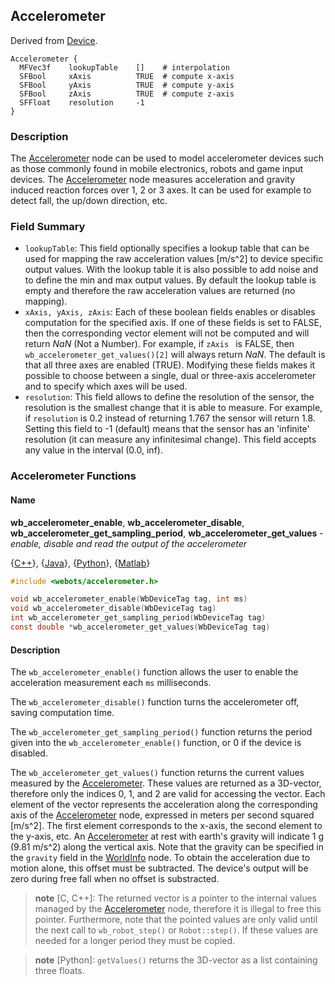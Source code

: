 ## Accelerometer

Derived from [Device](device.md#device).

```
Accelerometer {
  MFVec3f    lookupTable    []    # interpolation
  SFBool     xAxis          TRUE  # compute x-axis
  SFBool     yAxis          TRUE  # compute y-axis
  SFBool     zAxis          TRUE  # compute z-axis
  SFFloat    resolution     -1
}
```

### Description

The [Accelerometer](accelerometer.md#accelerometer) node can be used to model
accelerometer devices such as those commonly found in mobile electronics, robots
and game input devices. The [Accelerometer](accelerometer.md#accelerometer) node
measures acceleration and gravity induced reaction forces over 1, 2 or 3 axes.
It can be used for example to detect fall, the up/down direction, etc.

### Field Summary

- `lookupTable`: This field optionally specifies a lookup table that can be used
for mapping the raw acceleration values [m/s^2] to device specific output
values. With the lookup table it is also possible to add noise and to define the
min and max output values. By default the lookup table is empty and therefore
the raw acceleration values are returned (no mapping).
- `xAxis, yAxis, zAxis`: Each of these boolean fields enables or disables
computation for the specified axis. If one of these fields is set to FALSE, then
the corresponding vector element will not be computed and will return *NaN* (Not
a Number). For example, if  `zAxis ` is FALSE, then
`wb_accelerometer_get_values()[2]` will always return *NaN*. The default is that
all three axes are enabled (TRUE). Modifying these fields makes it possible to
choose between a single, dual or three-axis accelerometer and to specify which
axes will be used.
- `resolution`: This field allows to define the resolution of the sensor, the
resolution is the smallest change that it is able to measure. For example, if
`resolution` is 0.2 instead of returning 1.767 the sensor will return 1.8.
Setting this field to -1 (default) means that the sensor has an 'infinite'
resolution (it can measure any infinitesimal change). This field accepts any
value in the interval (0.0, inf).

### Accelerometer Functions

#### <a name="wb_accelerometer_get_values"/>Name

**wb\_accelerometer\_enable**, **wb\_accelerometer\_disable**, **wb\_accelerometer\_get\_sampling\_period**, **wb\_accelerometer\_get\_values** - *enable, disable and read the output of the accelerometer*

{[C++](cpp-api.md#cpp_accelerometer)}, {[Java](java-api.md#java_accelerometer)}, {[Python](python-api.md#python_accelerometer)}, {[Matlab](matlab-api.md#matlab_accelerometer)}

``` c
#include <webots/accelerometer.h>

void wb_accelerometer_enable(WbDeviceTag tag, int ms)
void wb_accelerometer_disable(WbDeviceTag tag)
int wb_accelerometer_get_sampling_period(WbDeviceTag tag)
const double *wb_accelerometer_get_values(WbDeviceTag tag)
```

#### Description

The `wb_accelerometer_enable()` function allows the user to enable the
acceleration measurement each `ms` milliseconds.

The `wb_accelerometer_disable()` function turns the accelerometer off, saving
computation time.

The `wb_accelerometer_get_sampling_period()` function returns the period given
into the `wb_accelerometer_enable()` function, or 0 if the device is disabled.

The `wb_accelerometer_get_values()` function returns the current values measured
by the [Accelerometer](accelerometer.md#accelerometer). These values are
returned as a 3D-vector, therefore only the indices 0, 1, and 2 are valid for
accessing the vector. Each element of the vector represents the acceleration
along the corresponding axis of the
[Accelerometer](accelerometer.md#accelerometer) node, expressed in meters per
second squared [m/s^2]. The first element corresponds to the x-axis, the second
element to the y-axis, etc. An [Accelerometer](accelerometer.md#accelerometer)
at rest with earth's gravity will indicate 1 g (9.81 m/s^2) along the vertical
axis. Note that the gravity can be specified in the `gravity` field in the
[WorldInfo](worldinfo.md#worldinfo) node. To obtain the acceleration due to
motion alone, this offset must be subtracted. The device's output will be zero
during free fall when no offset is substracted.

> **note** [C, C++]: The returned vector is a pointer to the internal values managed by the
[Accelerometer](accelerometer.md#accelerometer) node, therefore it is illegal to
free this pointer. Furthermore, note that the pointed values are only valid
until the next call to `wb_robot_step()` or `Robot::step()`. If these values are
needed for a longer period they must be copied.

<!-- -->

> **note** [Python]: `getValues()` returns the 3D-vector as a list containing three floats.

